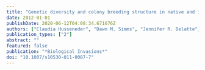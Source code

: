 ```yaml
---
title: "Genetic diversity and colony breeding structure in native and introduced ranges of the Formosan subterranean termite, Coptotermes formosanus"
date: 2012-01-01
publishDate: 2020-06-12T04:08:34.671676Z
authors: ["Claudia Husseneder", "Dawn M. Simms", "Jennifer R. Delatte", "Changlu Wang", "J. Kenneth Grace", "Edward L. Vargo"]
publication_types: ["2"]
abstract: ""
featured: false
publication: "*Biological Invasions*"
doi: "10.1007/s10530-011-0087-7"
---
```


